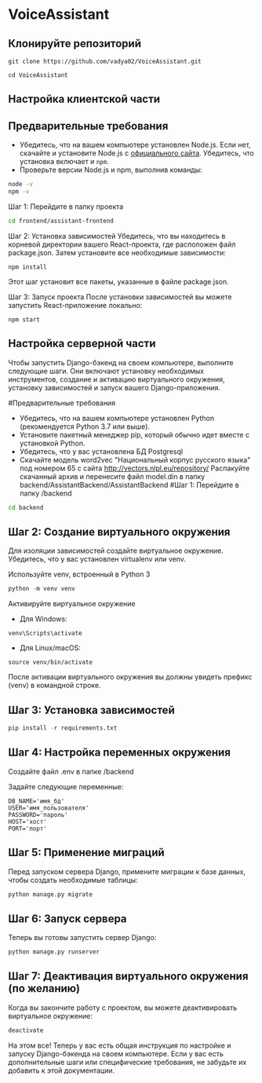 # VoiceAssistant
## Клонируйте репозиторий
```
git clone https://github.com/vadya02/VoiceAssistant.git

cd VoiceAssistant
```
## Настройка клиентской части

## Предварительные требования

- Убедитесь, что на вашем компьютере установлен Node.js. Если нет, скачайте и установите Node.js с [официального сайта](https://nodejs.org/). Убедитесь, что установка включает и `npm`.
- Проверьте версии Node.js и npm, выполнив команды:

```bash
node -v
npm -v
```
Шаг 1: Перейдите в папку проекта

```bash
cd frontend/assistant-frontend
```
Шаг 2: Установка зависимостей
Убедитесь, что вы находитесь в корневой директории вашего React-проекта, где расположен файл package.json. Затем установите все необходимые зависимости:

```
npm install
```
Этот шаг установит все пакеты, указанные в файле package.json.

Шаг 3: Запуск проекта
После установки зависимостей вы можете запустить React-приложение локально:

```
npm start
```

## Настройка серверной части
Чтобы запустить Django-бэкенд на своем компьютере, выполните следующие шаги. Они включают установку необходимых инструментов, создание и активацию виртуального окружения, установку зависимостей и запуск вашего Django-приложения.

#Предварительные требования
 - Убедитесь, что на вашем компьютере установлен Python (рекомендуется Python 3.7 или выше).
 - Установите пакетный менеджер pip, который обычно идет вместе с установкой Python.
 - Убедитесь, что у вас установлена БД Postgresql
 - Скачайте модель word2vec "Национальный корпус русского языка" под номером 65 с сайта http://vectors.nlpl.eu/repository/ Распакуйте скачанный архив и перенесите файл model.din в папку backend/AssistantBackend/AssistantBackend
#Шаг 1: Перейдите в папку /backend

```bash
cd backend
```
## Шаг 2: Создание виртуального окружения
Для изоляции зависимостей создайте виртуальное окружение. Убедитесь, что у вас установлен virtualenv или venv.


Используйте venv, встроенный в Python 3
```python
python -m venv venv
```
Активируйте виртуальное окружение
- Для Windows:
```
venv\Scripts\activate
```
- Для Linux/macOS:
```
source venv/bin/activate
```
После активации виртуального окружения вы должны увидеть префикс (venv) в командной строке.

## Шаг 3: Установка зависимостей
```python
pip install -r requirements.txt
```
## Шаг 4: Настройка переменных окружения
Создайте файл .env в папке /backend

Задайте следующие переменные:
```
DB_NAME='имя_бд'
USER='имя_пользователя'
PASSWORD='пароль'
HOST='хост'
PORT='порт'
```
## Шаг 5: Применение миграций
Перед запуском сервера Django, примените миграции к базе данных, чтобы создать необходимые таблицы:
```python
python manage.py migrate
```
## Шаг 6: Запуск сервера
Теперь вы готовы запустить сервер Django:
```python
python manage.py runserver
```

## Шаг 7: Деактивация виртуального окружения (по желанию)
Когда вы закончите работу с проектом, вы можете деактивировать виртуальное окружение:
```python
deactivate
```
На этом все! Теперь у вас есть общая инструкция по настройке и запуску Django-бэкенда на своем компьютере. Если у вас есть дополнительные шаги или специфические требования, не забудьте их добавить к этой документации.
